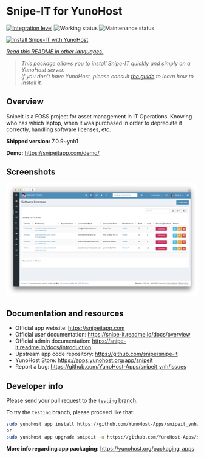 <!--
N.B.: This README was automatically generated by <https://github.com/YunoHost/apps/tree/master/tools/readme_generator>
It shall NOT be edited by hand.
-->

# Snipe-IT for YunoHost

[![Integration level](https://dash.yunohost.org/integration/snipeit.svg)](https://ci-apps.yunohost.org/ci/apps/snipeit/) ![Working status](https://ci-apps.yunohost.org/ci/badges/snipeit.status.svg) ![Maintenance status](https://ci-apps.yunohost.org/ci/badges/snipeit.maintain.svg)

[![Install Snipe-IT with YunoHost](https://install-app.yunohost.org/install-with-yunohost.svg)](https://install-app.yunohost.org/?app=snipeit)

*[Read this README in other languages.](./ALL_README.md)*

> *This package allows you to install Snipe-IT quickly and simply on a YunoHost server.*  
> *If you don't have YunoHost, please consult [the guide](https://yunohost.org/install) to learn how to install it.*

## Overview

Snipeit is a FOSS project for asset management in IT Operations. Knowing who has which laptop, when it was purchased in order to depreciate it correctly, handling software licenses, etc.

**Shipped version:** 7.0.9~ynh1

**Demo:** <https://snipeitapp.com/demo/>

## Screenshots

![Screenshot of Snipe-IT](./doc/screenshots/screenshot.png)

## Documentation and resources

- Official app website: <https://snipeitapp.com>
- Official user documentation: <https://snipe-it.readme.io/docs/overview>
- Official admin documentation: <https://snipe-it.readme.io/docs/introduction>
- Upstream app code repository: <https://github.com/snipe/snipe-it>
- YunoHost Store: <https://apps.yunohost.org/app/snipeit>
- Report a bug: <https://github.com/YunoHost-Apps/snipeit_ynh/issues>

## Developer info

Please send your pull request to the [`testing` branch](https://github.com/YunoHost-Apps/snipeit_ynh/tree/testing).

To try the `testing` branch, please proceed like that:

```bash
sudo yunohost app install https://github.com/YunoHost-Apps/snipeit_ynh/tree/testing --debug
or
sudo yunohost app upgrade snipeit -u https://github.com/YunoHost-Apps/snipeit_ynh/tree/testing --debug
```

**More info regarding app packaging:** <https://yunohost.org/packaging_apps>
